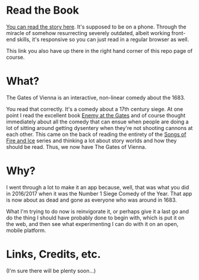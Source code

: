 # Read the Book

[You can read the story here](https://jkosem.github.io/thegatesofvienna-book/). It's supposed to be on a phone. Through the miracle of somehow resurrecting severely outdated, albeit working front-end skills, it's responsive so you can just read in a regular browser as well.

This link you also have up there in the right hand corner of this repo page of course.

# What?

The Gates of Vienna is an interactive, non-linear comedy about the 1683.

You read that correctly. It's a comedy about a 17th century siege. At one point I read the excellent book [Enemy at the Gates](https://www.goodreads.com/book/show/2768797-the-enemy-at-the-gate) and of course thought immediately about all the comedy that can ensue when people are doing a lot of sitting around getting dysentery when they're not shooting cannons at each other. This came on the back of reading the entirety of the [Songs of Fire and Ice](https://en.wikipedia.org/wiki/A_Song_of_Ice_and_Fire) series and thinking a lot about story worlds and how they should be read. Thus, we now have The Gates of Vienna.

# Why?

I went through a lot to make it an app because, well, that was what you did in 2016/2017 when it was the Number 1 Siege Comedy of the Year. That app is now about as dead and gone as everyone who was around in 1683.

What I'm trying to do now is reinvigorate it, or perhaps give it a last go and do the thing I should have probably done to begin with, which is put it on the web, and then see what experimenting I can do with it on an open, mobile platform.

# Links, Credits, etc.

(I'm sure there will be plenty soon...)
